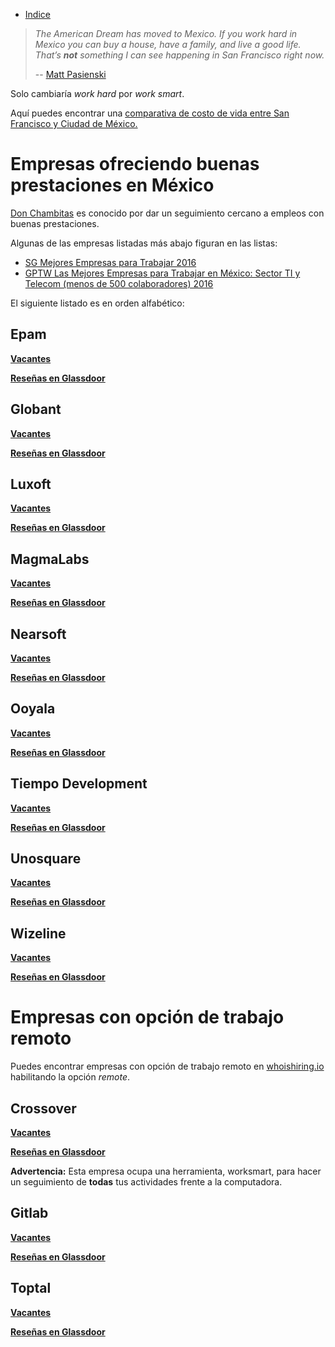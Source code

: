 * [Indice](README.md)

>_The American Dream has moved to Mexico. If you work hard in Mexico you can buy a house, have a family, and live a good life. That’s **not** something I can see happening in San Francisco right now._
> 
>-- [Matt Pasienski](https://medium.com/@MattPasienski/why-im-moving-to-mexico-3186533b9fb4)

Solo cambiaría _work hard_ por _work smart_.

Aquí puedes encontrar una [comparativa de costo de vida entre San Francisco y Ciudad de México.](https://www.numbeo.com/cost-of-living/compare_cities.jsp?country1=Mexico&country2=United+States&city1=Mexico+City&city2=San+Francisco%2C+CA)

# Empresas ofreciendo buenas prestaciones en México

[Don Chambitas](http://donchambitas.com/) es conocido por dar un seguimiento cercano a empleos con buenas prestaciones.

Algunas de las empresas listadas más abajo figuran en las listas: 
*  [SG Mejores Empresas para Trabajar 2016](https://sg.com.mx/revista/53/mejores-empresas-para-trabajar-2016)
*  [GPTW Las Mejores Empresas para Trabajar en México: Sector TI y Telecom (menos de 500 colaboradores) 2016](http://www.greatplacetowork.com.mx/bestworkplaces/a2480000007VLHK)

El siguiente listado es en orden alfabético:

## Epam
[**Vacantes**]( https://www.epam.com/careers/mexico)

[**Reseñas en Glassdoor**]( https://www.glassdoor.com/Reviews/EPAM-Reviews-E15544.htm)

## Globant
[**Vacantes**]( https://www.globant.com/jobs)

[**Reseñas en Glassdoor**]( https://www.glassdoor.com/Reviews/Globant-Reviews-E150678.htm)

## Luxoft
[**Vacantes**]( https://career.luxoft.com/)

[**Reseñas en Glassdoor**]( https://www.glassdoor.com/Reviews/Luxoft-Reviews-E116344.htm)

## MagmaLabs
[**Vacantes**]( http://careers.magmalabs.io/)

[**Reseñas en Glassdoor**]( https://www.glassdoor.com/Reviews/MagmaLabs-Reviews-E1082779.htm)

## Nearsoft
[**Vacantes**]( https://nearsoft.com/join-us/)

[**Reseñas en Glassdoor**]( https://www.glassdoor.com/Reviews/Nearsoft-Reviews-E391153.htm)

## Ooyala
[**Vacantes**]( http://www.ooyala.com/company/careers)

[**Reseñas en Glassdoor**]( https://www.glassdoor.com/Reviews/Ooyala-Reviews-E273720.htm)

## Tiempo Development
[**Vacantes**]( http://www.tiempodev.com/careers)

[**Reseñas en Glassdoor**]( https://www.glassdoor.com/Reviews/Tiempo-Development-Reviews-E772223.htm)

## Unosquare
[**Vacantes**](https://www.unosquare.com/jobs)

[**Reseñas en Glassdoor**](https://www.glassdoor.com/Reviews/Unosquare-U-S-Reviews-E461086.htm)

## Wizeline
[**Vacantes**]( https://www.wizeline.com/careers)

[**Reseñas en Glassdoor**]( https://www.glassdoor.com/Reviews/Wizeline-Reviews-E868055.htm)

# Empresas con opción de trabajo remoto

Puedes encontrar empresas con opción de trabajo remoto en [whoishiring.io](http://whoishiring.io) habilitando la opción _remote_.

## Crossover
[**Vacantes**]( https://app.crossover.com/x/marketplace/available-jobs)

[**Reseñas en Glassdoor**]( https://www.glassdoor.com/Reviews/Crossover-for-Work-Reviews-E1041838.htm)

**Advertencia:** Esta empresa ocupa una herramienta, worksmart, para hacer un seguimiento de **todas** tus actividades frente a la computadora.

## Gitlab
[**Vacantes**](https://about.gitlab.com/jobs/)

[**Reseñas en Glassdoor**](https://www.glassdoor.com/Reviews/GitLab-Reviews-E1296544.htm)

## Toptal
[**Vacantes**](https://www.toptal.com/careers)

[**Reseñas en Glassdoor**]( https://www.glassdoor.com/Reviews/Toptal-Reviews-E882070.htm)
